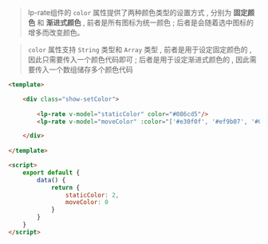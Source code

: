>lp-rate组件的 `color` 属性提供了两种颜色类型的设置方式 , 分别为 **固定颜色** 和 **渐进式颜色** , 前者是所有图标为统一颜色 ; 后者是会随着选中图标的增多而改变颜色。

>`color` 属性支持 `String` 类型和 `Array` 类型 , 前者是用于设定固定颜色的 , 因此只需要传入一个颜色代码即可 ; 后者是用于设定渐进式颜色的 , 因此需要传入一个数组储存多个颜色代码

```html
<template>

    <div class="show-setColor">
       
        <lp-rate v-model="staticColor" color="#086cd5"/>
        <lp-rate v-model="moveColor" :color="['#e30f0f', '#ef9b07', '#097d09']"/>

    </div>
    
</template>

<script>
    export default {
        data() {
            return {
                staticColor: 2,
                moveColor: 0
            }
        }
    }
</script>
```
